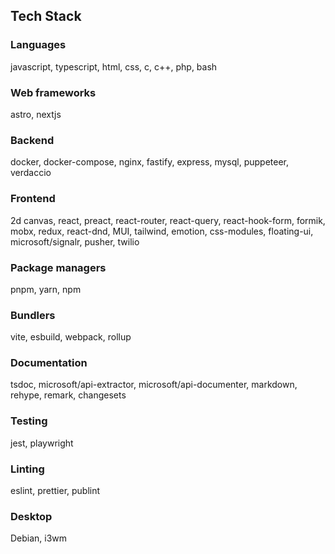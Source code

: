 ## Tech Stack

### Languages

javascript, typescript, html, css, c, c++, php, bash

### Web frameworks

astro, nextjs

### Backend

docker, docker-compose, nginx, fastify, express, mysql, puppeteer, verdaccio

### Frontend

2d canvas, react, preact, react-router, react-query, react-hook-form, formik, mobx, redux, react-dnd, MUI, tailwind, emotion, css-modules, floating-ui, microsoft/signalr, pusher, twilio

### Package managers

pnpm, yarn, npm

### Bundlers

vite, esbuild, webpack, rollup

### Documentation

tsdoc, microsoft/api-extractor, microsoft/api-documenter, markdown, rehype, remark, changesets

### Testing

jest, playwright

### Linting

eslint, prettier, publint

### Desktop

Debian, i3wm
